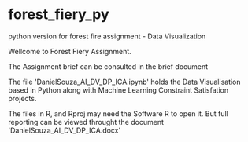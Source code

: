 # forest_fiery_py
python version for forest fire assignment - Data Visualization


Wellcome to Forest Fiery Assignment. 

The Assignment brief can be consulted in the brief document

The file 'DanielSouza_AI_DV_DP_ICA.ipynb' holds the Data Visualisation based in Python along with Machine Learning Constraint Satisfation projects.

The files in R, and Rproj may need the Software R to open it. But full reporting can be viewed throught the document 'DanielSouza_AI_DV_DP_ICA.docx'

